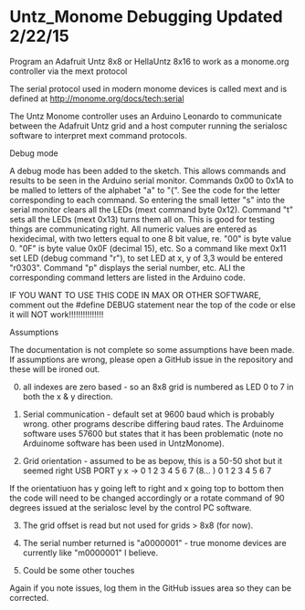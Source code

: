# Untz_Monome Debugging  Updated 2/22/15
Program an Adafruit Untz 8x8 or HellaUntz 8x16 to work as a monome.org controller via the mext protocol

The serial protocol used in modern monome devices is called mext and is defined at http://monome.org/docs/tech:serial

The Untz Monome controller uses an Arduino Leonardo to communicate between the Adafruit Untz grid and a host computer running the serialosc software to interpret mext command protocols.

Debug mode

A debug mode has been added to the sketch.  This allows commands and results to be seen in the Arduino serial monitor.  Commands 0x00 to 0x1A to be malled to letters of the alphabet "a" to 
"{".  See the code for the letter corresponding to each command.  So entering the small letter "s" into the serial monitor clears all the LEDs (mext command byte 0x12).  Command "t" sets all the LEDs (mext 0x13) turns them all on.  This is good for testing things are communicating right.  All numeric values are entered as hexidecimal, with two letters equal to one 8 bit value, re. "00" is byte value 0.  "0F" is byte value 0x0F (decimal 15), etc.  So a command like mext 0x11 set LED (debug command "r"), to set LED at x, y of 3,3 would be entered "r0303".  Command "p" displays the serial number, etc.  ALl the corresponding command letters are listed in the Arduino code.

IF YOU WANT TO USE THIS CODE IN MAX OR OTHER SOFTWARE, comment out the #define DEBUG statement near the top of the code or else it will NOT work!!!!!!!!!!!!!!!

Assumptions

The documentation is not complete so some assumptions have been made.  If assumptions are wrong, please open a GitHub issue in the repository and these will be ironed out.

0) all indexes are zero based - so an 8x8 grid is numbered as LED 0 to 7 in both the x & y direction.

1) Serial communication - default set at 9600 baud which is probably wrong.  other programs describe differing baud rates.  The Arduinome software uses 57600 but states that it has been problematic (note no Arduinome software has been used in UntzMonome).

2) Grid orientation - assumed to be as bepow, this is a 50-50 shot but it seemed right
					USB
					PORT
y  x ->	0	1	2	3	4	5	6	7	(8... )
0
1
2
3
4
5
6
7

If the orientatiuon has y going left to right and x going top to bottom then the code will need to be changed accordingly or a rotate command of 90 degrees issued at the serialosc level by the control PC software.

3) The grid offset is read but not used for grids > 8x8 (for now).

4) The serial number returned is "a0000001" - true monome devices are currently like "m0000001" I believe.

5) Could be some other touches

Again if you note issues, log them in the GitHub issues area so they can be corrected.